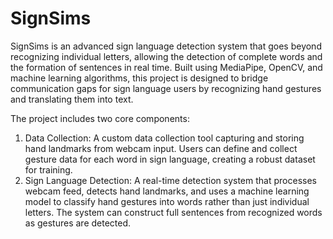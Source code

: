 # SignSims

SignSims is an advanced sign language detection system that goes beyond recognizing individual letters, allowing the detection of complete words and the formation of sentences in real time. Built using MediaPipe, OpenCV, and machine learning algorithms, this project is designed to bridge communication gaps for sign language users by recognizing hand gestures and translating them into text.

The project includes two core components:
1. Data Collection: A custom data collection tool capturing and storing hand landmarks from webcam input. Users can define and collect gesture data for each word in sign language, creating a robust dataset for training.
2. Sign Language Detection: A real-time detection system that processes webcam feed, detects hand landmarks, and uses a machine learning model to classify hand gestures into words rather than just individual letters. The system can construct full sentences from recognized words as gestures are detected.
